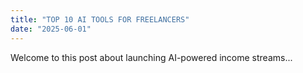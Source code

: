 ```yaml
---
title: "TOP 10 AI TOOLS FOR FREELANCERS"
date: "2025-06-01"
---
```


Welcome to this post about launching AI-powered income streams...
